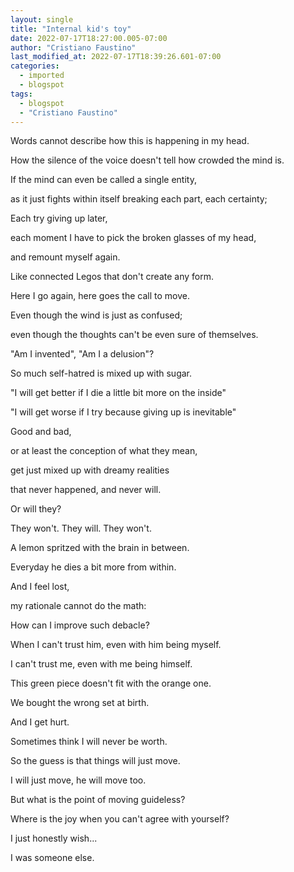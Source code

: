 ```yaml
---
layout: single
title: "Internal kid's toy"
date: 2022-07-17T18:27:00.005-07:00
author: "Cristiano Faustino"
last_modified_at: 2022-07-17T18:39:26.601-07:00
categories:
  - imported
  - blogspot
tags:
  - blogspot
  - "Cristiano Faustino"
---
```


Words cannot describe how this is happening in my head.

How the silence of the voice doesn't tell how crowded the mind is.

If the mind can even be called a single entity,

as it just fights within itself breaking each part, each certainty;

Each try giving up later,

each moment I have to pick the broken glasses of my head,

and remount myself again.

Like connected Legos that don't create any form.

Here I go again, here goes the call to move.

Even though the wind is just as confused;

even though the thoughts can't be even sure of themselves.

"Am I invented", "Am I a delusion"?

So much self-hatred is mixed up with sugar.

"I will get better if I die a little bit more on the inside"

"I will get worse if I try because giving up is inevitable"

Good and bad, 

or at least the conception of what they mean, 

get just mixed up with dreamy realities 

that never happened, and never will.

Or will they?

They won't. They will. They won't.

A lemon spritzed with the brain in between.

Everyday he dies a bit more from within.

And I feel lost, 

my rationale cannot do the math:

How can I improve such debacle?

When I can't trust him, even with him being myself.

I can't trust me, even with me being himself.

This green piece doesn't fit with the orange one.

We bought the wrong set at birth.

And I get hurt.

Sometimes think I will never be worth.

So the guess is that things will just move.

I will just move, he will move too.

But what is the point of moving guideless?

Where is the joy when you can't agree with yourself?



I just honestly wish...

I was someone else.





